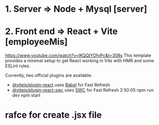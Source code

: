 # 1. Server => Node + Mysql [server]
# 2. Front end => React + Vite [employeeMis]
https://www.youtube.com/watch?v=IKQQIYDfyPc&t=308s
This template provides a minimal setup to get React working in Vite with HMR and some ESLint rules.

Currently, two official plugins are available:

- [@vitejs/plugin-react](https://github.com/vitejs/vite-plugin-react/blob/main/packages/plugin-react/README.md) uses [Babel](https://babeljs.io/) for Fast Refresh
- [@vitejs/plugin-react-swc](https://github.com/vitejs/vite-plugin-react-swc) uses [SWC](https://swc.rs/) for Fast Refresh
2:50:05
npm run dev
npm start

# rafce for create .jsx file 